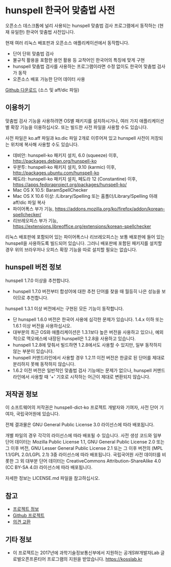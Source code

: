 # hunspell 한국어 맞춤법 사전

오픈소스 데스크톱에 널리 사용되는 hunspell 맞춤법 검사 프로그램에서 동작하는
(현재 유일한) 한국어 맞춤법 사전입니다.

현재 여러 리눅스 배포판과 오픈소스 애플리케이션에서 동작합니다.

 * 단어 단위 맞춤법 검사
 * 불규칙 활용을 포함한 용언 활용 등 교착어인 한국어의 특징에 맞게 구현
 * hunspell 맞춤법 검사를 사용하는 프로그램이라면 수정 없이도 한국어 맞춤법 검사가 동작
 * 오픈소스 배포 가능한 단어 데이터 사용

[Github 다운로드](https://github.com/spellcheck-ko/hunspell-dict-ko/releases)
(소스 및 aff/dic 파일)

## 이용하기

맞춤법 검사 기능을 사용하려면 OS별 패키지를 설치하시거나, 여러 가지
애플리케이션별 확장 기능을 이용하십시오. 또는 빌드한 사전 파일을 사용할 수도
있습니다.

사전 파일은 ko.aff 파일과 ko.dic 파일 2개로 이루어져 있고 hunspell
사전이 저장되는 위치에 복사해 사용할 수도 있습니다.

 * 데비안: hunspell-ko 패키지 설치, 6.0 (squeeze) 이후,
   <http://packages.debian.org/hunspell-ko>
 * 우분투: hunspell-ko 패키지 설치, 9.10 (karmic) 이후,
   <http://packages.ubuntu.com/hunspell-ko>
 * 페도라: hunspell-ko 패키지 설치, 페도라 12 (Constantine) 이후,
   <https://apps.fedoraproject.org/packages/hunspell-ko/>
 * Mac OS X 10.5: BaramSpellChecker
 * Mac OS X 10.6 이상: /Library/Spelling 또는 홈폴더/Library/Spelling
   아래 aff/dic 파일 복사
 * 파이어폭스 부가 기능,
   <https://addons.mozilla.org/ko/firefox/addon/korean-spellchecker/>
 * 리브레오피스 부가 기능,
   <https://extensions.libreoffice.org/extensions/korean-spellchecker>

리눅스 배포판에 포함되어 있는 파이어폭스나 리브레오피스는 보통 배포판에 들어
있는 hunspell을 사용하도록 빌드되어 있습니다. 그러니 배포판에 포함된 패키지를
설치할 경우 위의 브라우저나 오피스 확장 기능을 따로 설치할 필요는 없습니다.

## hunspell 버전 정보

hunspell 1.7.0 이상을 추천합니다.

 * hunspell 1.7.0 버전부터 합성어에 대한 추천 단어를 찾을 때 월등히 나은
   성능을 보이므로 추천합니다.

hunspell 1.3.1 이상 버전에서는 구현된 모든 기능이 동작합니다.

 * 단 hunspell 1.6.0 버전은 한국어 사용에 심각한 문제가 있습니다. 1.4.x
   이하 또는 1.6.1 이상 버전을 사용하십시오.
 * 대부분의 최근 OS와 애플리케이션은 1.3.1보다 높은 버전을 사용하고 있으나,
   예외적으로 맥오에스에 내장된 hunspell은 1.2.8을 사용하고 있습니다.
 * hunspell 1.2.8에 맞춰서 빌드하면 1.2.8에서도 사용할 수 있지만, 일부
   동작하지 않는 부분이 있습니다.
 * hunspell 커맨드라인에서 사용할 경우 1.2.11 이전 버전은 한글로 된 단어를
   제대로 분리하지 못해 동작하지 않습니다.
 * 1.6.2 이전 버전은 일반적인 맞춤법 검사 기능에는 문제가 없으나, hunspell
   커맨드라인에서 사용할 때 '+' 기호로 시작하는 어근이 제대로 변환되지 않습니다.

## 저작권 정보

이 소프트웨어의 저작권은 hunspell-dict-ko 프로젝트 개발자와 기여자, 사전 단어
기여자, 국립국어원에 있습니다.

전체 결과물은 GNU General Public License 3.0 라이선스에 따라 배포됩니다.

개별 파일의 경우 각각의 라이선스에 따라 배포될 수 있습니다. 사전 생성 코드와
일부 단어 데이터는 Mozilla Public License 1.1, GNU General Public License 2.0
또는 그 이후 버전, GNU Lesser General Public License 2.1 또는 그 이후 버전의
(MPL 1.1/GPL 2.0/LGPL 2.1) 3중 라이선스에 따라 배포됩니다. 국립국어원 사전
데이터를 비롯한 그 외 대부분 단어 데이터는 CreativeCommons
Attribution-ShareAlike 4.0 (CC BY-SA 4.0) 라이선스에 따라 배포됩니다.

자세한 정보는 LICENSE.md 파일을 참고하십시오.

## 참고

 * [프로젝트 정보](https://spellcheck-ko.github.io/)
 * [Github 프로젝트](https://github.com/spellcheck-ko/hunspell-dict-ko/)
 * [의견 교환](https://groups.google.com/group/spellcheck-ko)

## 기타 정보

 * 이 프로젝트는 2017년에 과학기술정보통신부에서 지원하는 공개SW개발자Lab
   글로벌오픈프론티어 프로그램의 지원을 받았습니다. <https://kosslab.kr>
